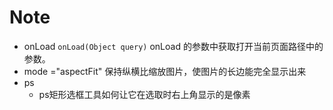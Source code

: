 # Note

- onLoad
 `onLoad(Object query)` onLoad 的参数中获取打开当前页面路径中的参数。
 - mode ="aspectFit"
保持纵横比缩放图片，使图片的长边能完全显示出来
- ps
  + ps矩形选框工具如何让它在选取时右上角显示的是像素